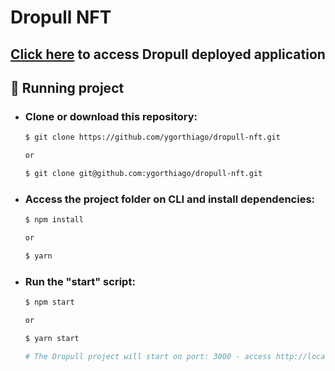 # Dropull NFT

## <a href="https://dropull-nft.vercel.app/" target="_blank">Click here</a> to access Dropull deployed application


## 🎲 Running project

- ### Clone or download this repository:
  ```bash
  $ git clone https://github.com/ygorthiago/dropull-nft.git

  or 

  $ git clone git@github.com:ygorthiago/dropull-nft.git
  ```

- ### Access the project folder on CLI and install dependencies:
  ```bash
  $ npm install

  or

  $ yarn
  ```

- ### Run the "start" script:
  ```bash
  $ npm start

  or

  $ yarn start

  # The Dropull project will start on port: 3000 - access http://localhost:3000
  ```
